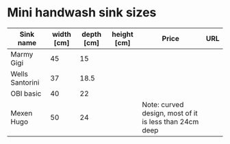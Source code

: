 # Mini handwash sink sizes


| Sink name | width [cm] | depth [cm] | height [cm] | Price |URL |
| --------- | ----- | ----- | ------ | -------- | ------ |
| Marmy Gigi | 45 | 15 | | | |
| Wells Santorini | 37 | 18.5 | | | |
| OBI basic | 40 | 22 | | | |
| Mexen Hugo | 50 | 24 | | Note: curved design, most of it is less than 24cm deep |
